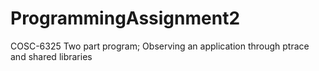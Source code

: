 # ProgrammingAssignment2
COSC-6325 Two part program; Observing an application through ptrace and shared libraries
